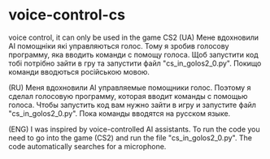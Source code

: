 # voice-control-cs
voice control, it can only be used in the game CS2
(UA)
Мене вдохновили AI помощніки які управляються 
голос. Тому я зробив голосову программу,
яка вводить команди с помощу голоса.
Щоб запустити код тобі потрібно зайти в гру 
та запустити файл "cs_in_golos2_0.py".
Покищо команди вводються російською мовою.

(RU)
Меня вдохновили AI управляемые помощники 
голос. Поэтому я сделал голосовую программу,
которая вводит команды с помощью голоса.
Чтобы запустить код вам нужно зайти в игру 
и запустите файл "cs_in_golos2_0.py".
Пока команды вводятся на русском языке.

(ENG)
I was inspired by voice-controlled AI assistants.
To run the code you need to go into the game (CS2)
and run the file "cs_in_golos2_0.py". 
The code automatically searches for a microphone.

